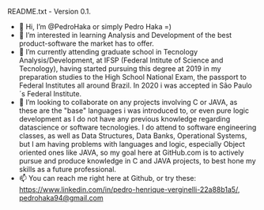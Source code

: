README.txt - Version 0.1.

- 👋 Hi, I’m @PedroHaka or simply Pedro Haka =)
- 👀 I’m interested in learning Analysis and Development of the best product-software the market has to offer.
- 🌱 I’m currently attending graduate school in Tecnology Analysis/Development, at IFSP (Federal Intitute of Science and Tecnology), having started pursuing this degree 
at 2019 in my preparation studies to the High School National Exam, the passport to Federal Institutes all around Brazil. In 2020 i was accepted in São Paulo´s Federal Institute.
- 💞️ I’m looking to collaborate on any projects involving C or JAVA, as these are the "base" languages i was introduced to, or even pure logic development as I do
not have any previous knowledge regarding datascience or software tecnologies. I do attend to software engineering classes, as well as Data Structures, Data Banks, Operational 
Systems, but I am having problems with languages and logic, especially Object oriented ones like JAVA, so my goal here at GitHub.com is to actively pursue and produce knowledge
in C and JAVA projects, to best hone my skills as a future professional.
- 📫 You can reach me right here at Github, or try these: https://www.linkedin.com/in/pedro-henrique-verginelli-22a88b1a5/, pedrohaka94@gmail.com

